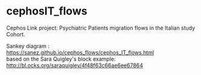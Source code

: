# cephosIT_flows
Cephos Link project: Psychiatric Patients migration flows in the Italian study Cohort.<br>

Sankey diagram : https://sanez.github.io/cephos_flows/cephos_IT_flows.html <br>
based on the  Sara Quigley's block example:
http://bl.ocks.org/saraquigley/4f48f63c66ae6ee67864
